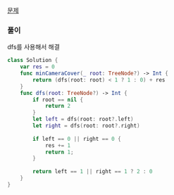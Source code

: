 [문제](https://leetcode.com/problems/binary-tree-cameras/)

### 풀이
dfs를 사용해서 해결

```swift
class Solution {
    var res = 0
    func minCameraCover(_ root: TreeNode?) -> Int {
        return (dfs(root: root) < 1 ? 1 : 0) + res
    }
    func dfs(root: TreeNode?) -> Int {
        if root == nil {
            return 2
        }
        let left = dfs(root: root?.left)
        let right = dfs(root: root?.right)
        
        if left == 0 || right == 0 {
            res += 1
            return 1;
        }
        
        return left == 1 || right == 1 ? 2 : 0
    }
}
```
